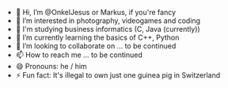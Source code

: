 - 👋 Hi, I’m @OnkelJesus or Markus, if you're fancy
- 👀 I’m interested in photography, videogames and coding
- 🏫 I'm studying business informatics (C, Java (currently))
- 🌱 I’m currently learning the basics of C++, Python
- 💞️ I’m looking to collaborate on ... to be continued
- 📫 How to reach me ... to be continued
- 😄 Pronouns: he / him
- ⚡ Fun fact: It's illegal to own just one guinea pig in Switzerland
